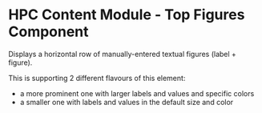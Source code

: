 HPC Content Module - Top Figures Component
==========================================================

Displays a horizontal row of manually-entered textual figures (label + figure).

This is supporting 2 different flavours of this element:

- a more prominent one with larger labels and values and specific colors
- a smaller one with labels and values in the default size and color